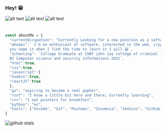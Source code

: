 ### Hey! 😁


![alt text](https://66.media.tumblr.com/tumblr_md9le7KgNF1rawb5do5_250.gifv)
![alt text](https://vignette.wikia.nocookie.net/streetfighter/images/c/ce/Ken-intro6.gif/revision/latest?cb=20130126134939)
![alt text](https://media4.giphy.com/media/OgngfuNtaHYOank9Y0/200w.gif)


#

```javascript
const aboutMe = {
  "currentOccupation": "Currently Looking for a new position as a software engineer!",
  "whoami":` I'm an enthusiast of software, interested in the web, cryptography, compiler design, 
  you name it when I find the time to learn it I will 😁`,
  "Schooling": `College Graduate at CUNY john jay college of criminal justice
  BS Computer science and security informations 2021`,
  "html":true,
  "css":true,
  "javascript":{
  "nodeJs":true,
  "reactJS":true
  },
  "go": "aspiring to become a real gopher",
  "rust": "I know a little bit here and there; Currently learning",
  "c++": "I eat pointers for breakfast",
  "python": "ez",
  "tools": ["Vscode", "Git", "Postman", "Insomnia", "Jenkins", "Github Actions", "And a bunch more"]
} 

```
<picture decoding="async" loading="lazy">
  <source media="(prefers-color-scheme: light)" srcset="https://pixel-profile.vercel.app/api/github-stats?username=dogpatch626&screen_effect=false&background=linear-gradient(to%20bottom%20right%2C%20%2374dcc4%2C%20%234597e9)">
  <source media="(prefers-color-scheme: dark)" srcset="https://pixel-profile.vercel.app/api/github-stats?username=dogpatch626&screen_effect=true&background=linear-gradient(to%20bottom%20right%2C%20%235580eb%2C%20%232aeeff)">
  <img alt="github stats" src="https://pixel-profile.vercel.app/api/github-stats?username=dogpatch626&screen_effect=false&background=linear-gradient(to%20bottom%20right%2C%20%2374dcc4%2C%20%234597e9)">
</picture>
